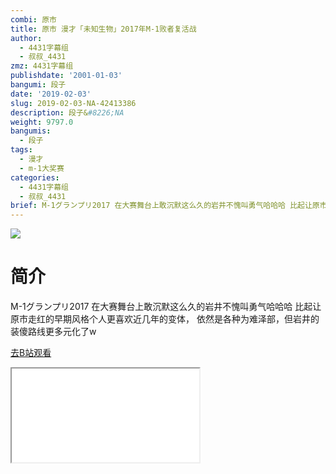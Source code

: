 ```yaml
---
combi: 原市
title: 原市 漫才「未知生物」2017年M-1败者复活战
author:
  - 4431字幕组
  - 叔叔_4431
zmz: 4431字幕组
publishdate: '2001-01-03'
bangumi: 段子
date: '2019-02-03'
slug: 2019-02-03-NA-42413386
description: 段子&#8226;NA
weight: 9797.0
bangumis:
  - 段子
tags:
  - 漫才
  - m-1大奖赛
categories:
  - 4431字幕组
  - 叔叔_4431
brief: M-1グランプリ2017 在大赛舞台上敢沉默这么久的岩井不愧叫勇气哈哈哈 比起让原市走红的早期风格个人更喜欢近几年的变体， 依然是各种为难泽部，但岩井的装傻路线更多元化了w
---
```

![](https://i.imgur.com/kOx5UKe.jpg)
# 简介  
M-1グランプリ2017
在大赛舞台上敢沉默这么久的岩井不愧叫勇气哈哈哈
比起让原市走红的早期风格个人更喜欢近几年的变体，
依然是各种为难泽部，但岩井的装傻路线更多元化了w  

[去B站观看](https://www.bilibili.com/video/av42413386/)
<div class ="resp-container"><iframe class="testiframe" src="//player.bilibili.com/player.html?aid=42413386"", scrolling="no", allowfullscreen="true" > </iframe></div> 

